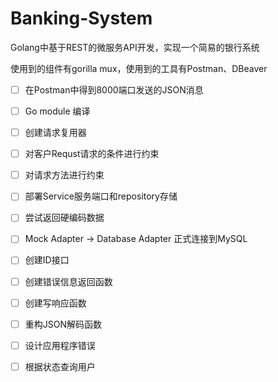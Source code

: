 # Banking-System 
Golang中基于REST的微服务API开发，实现一个简易的银行系统

使用到的组件有gorilla mux，使用到的工具有Postman、DBeaver

- [ ]  在Postman中得到8000端口发送的JSON消息
- [ ]  Go module 编译
- [ ]  创建请求复用器
- [ ]  对客户Requst请求的条件进行约束
- [ ]  对请求方法进行约束
- [ ]  部署Service服务端口和repository存储
- [ ]  尝试返回硬编码数据
- [ ]  Mock Adapter -> Database Adapter 正式连接到MySQL
- [ ]  创建ID接口
- [ ]  创建错误信息返回函数
- [ ]  创建写响应函数
- [ ]  重构JSON解码函数
- [ ]  设计应用程序错误
- [ ]  根据状态查询用户



 

